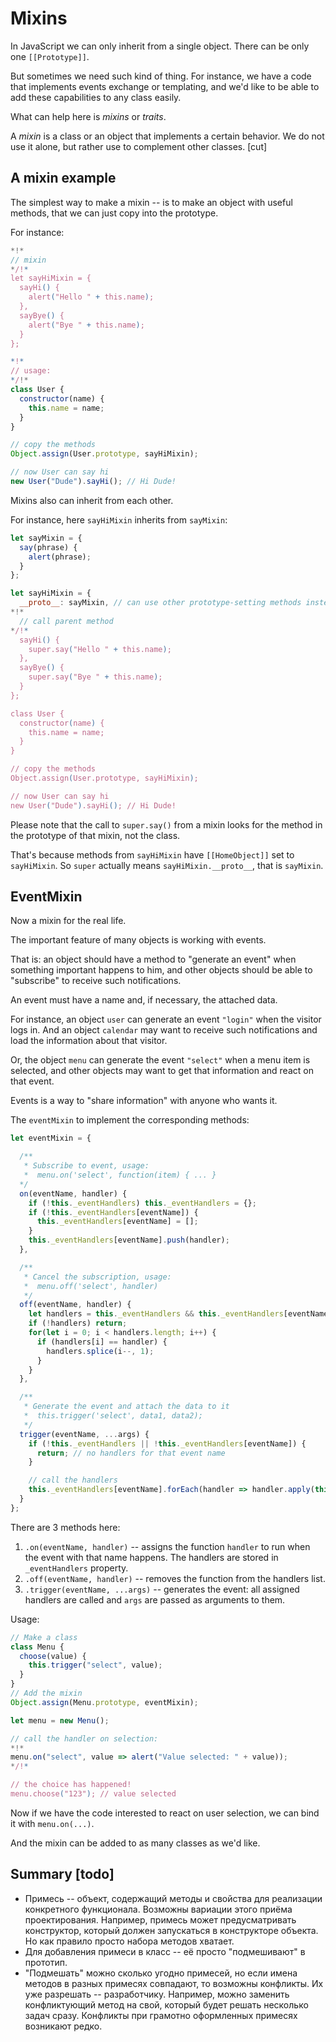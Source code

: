 # Mixins

In JavaScript we can only inherit from a single object. There can be only one `[[Prototype]]`.

But sometimes we need such kind of thing. For instance, we have a code that implements events exchange or templating, and we'd like to be able to add these capabilities to any class easily.

What can help here is *mixins* or *traits*.

A *mixin* is a class or an object that implements a certain behavior. We do not use it alone, but rather use to complement other classes.
[cut]

## A mixin example

The simplest way to make a mixin -- is to make an object with useful methods, that we can just copy into the prototype.

For instance:

```js run
*!*
// mixin
*/!*
let sayHiMixin = {
  sayHi() {
    alert("Hello " + this.name);
  },
  sayBye() {
    alert("Bye " + this.name);
  }
};

*!*
// usage:
*/!*
class User {
  constructor(name) {
    this.name = name;
  }
}

// copy the methods
Object.assign(User.prototype, sayHiMixin);

// now User can say hi
new User("Dude").sayHi(); // Hi Dude!
```

Mixins also can inherit from each other.

For instance, here `sayHiMixin` inherits from `sayMixin`:

```js run
let sayMixin = {
  say(phrase) {
    alert(phrase);
  }
};

let sayHiMixin = {
  __proto__: sayMixin, // can use other prototype-setting methods instead
*!*
  // call parent method
*/!*
  sayHi() {
    super.say("Hello " + this.name);
  },
  sayBye() {
    super.say("Bye " + this.name);
  }
};

class User {
  constructor(name) {
    this.name = name;
  }
}

// copy the methods
Object.assign(User.prototype, sayHiMixin);

// now User can say hi
new User("Dude").sayHi(); // Hi Dude!
```

Please note that the call to `super.say()` from a mixin looks for the method in the prototype of that mixin, not the class.

That's because methods from `sayHiMixin` have `[[HomeObject]]` set to `sayHiMixin`. So `super` actually means `sayHiMixin.__proto__`, that is `sayMixin`.

## EventMixin

Now a mixin for the real life.

The important feature of many objects is working with events.

That is: an object should have a method to "generate an event" when something important happens to him, and other objects should be able to "subscribe" to receive such notifications.

An event must have a name and, if necessary, the attached data.

For instance, an object `user` can generate an event `"login"` when the visitor logs in. And an object `calendar` may want to receive such notifications and load the information about that visitor.

Or, the object `menu` can generate the event `"select"` when a menu item is selected, and other objects may want to get that information and react on that event.

Events is a way to "share information" with anyone who wants it.

The `eventMixin` to implement the corresponding methods:

```js run
let eventMixin = {

  /**
   * Subscribe to event, usage:
   *  menu.on('select', function(item) { ... }
  */
  on(eventName, handler) {
    if (!this._eventHandlers) this._eventHandlers = {};
    if (!this._eventHandlers[eventName]) {
      this._eventHandlers[eventName] = [];
    }
    this._eventHandlers[eventName].push(handler);
  },

  /**
   * Cancel the subscription, usage:
   *  menu.off('select', handler)
   */
  off(eventName, handler) {
    let handlers = this._eventHandlers && this._eventHandlers[eventName];
    if (!handlers) return;
    for(let i = 0; i < handlers.length; i++) {
      if (handlers[i] == handler) {
        handlers.splice(i--, 1);
      }
    }
  },

  /**
   * Generate the event and attach the data to it
   *  this.trigger('select', data1, data2);
   */
  trigger(eventName, ...args) {
    if (!this._eventHandlers || !this._eventHandlers[eventName]) {
      return; // no handlers for that event name
    }

    // call the handlers
    this._eventHandlers[eventName].forEach(handler => handler.apply(this, args));
  }
};
```

There are 3 methods here:

1. `.on(eventName, handler)` -- assigns the function `handler` to run when the event with that name happens. The handlers are stored in `_eventHandlers` property.
2. `.off(eventName, handler)` -- removes the function from the handlers list.
3. `.trigger(eventName, ...args)` -- generates the event: all assigned handlers are called and `args` are passed as arguments to them.


Usage:

```js run
// Make a class
class Menu {
  choose(value) {
    this.trigger("select", value);
  }
}
// Add the mixin
Object.assign(Menu.prototype, eventMixin);

let menu = new Menu();

// call the handler on selection:
*!*
menu.on("select", value => alert("Value selected: " + value));
*/!*

// the choice has happened!
menu.choose("123"); // value selected
```

Now if we have the code interested to react on user selection, we can bind it with `menu.on(...)`.

And the mixin can be added to as many classes as we'd like.

## Summary [todo]

- Примесь -- объект, содержащий методы и свойства для реализации конкретного функционала.
Возможны вариации этого приёма проектирования. Например, примесь может предусматривать конструктор, который должен запускаться в конструкторе объекта. Но как правило просто набора методов хватает.
- Для добавления примеси в класс -- её просто "подмешивают" в прототип.
- "Подмешать" можно сколько угодно примесей, но если имена методов в разных примесях совпадают, то возможны конфликты. Их уже разрешать -- разработчику. Например, можно заменить конфликтующий метод на свой, который будет решать несколько задач сразу. Конфликты при грамотно оформленных примесях возникают редко.

